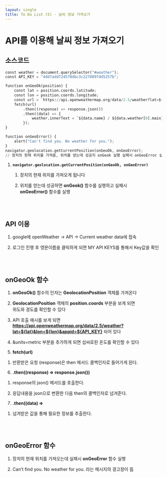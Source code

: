 ```yaml
---
layout: single
title: To Do List (5) - 날씨 정보 가져오기 
---
```

# API를 이용해 날씨 정보 가져오기 

## 소스코드 


```python
const weather = document.querySelector("#weather");
const API_KEY = "4dd7add724570dbc3c2270897dd5257b";

function onGeoOk(position) {
    const lat = position.coords.latitude;
    const lon = position.coords.longitude;
    const url = `https://api.openweathermap.org/data/2.5/weather?lat=${lat}&lon=${lon}&appid=${API_KEY}&units=metric`;
    fetch(url)
        .then((response) => response.json())
        .then((data) => {
            weather.innerText = `${data.name} / ${data.weather[0].main} / ${data.main.temp} `;
        });
}

function onGeoError() {
    alert("Can't find you. No weather for you.");
}
navigator.geolocation.getCurrentPosition(onGeoOk, onGeoError);
// 장치의 현재 위치를 가져옴, 위치를 얻는데 성공지 onGeok 실행 실패시 onGeoError 실행  
```

1. **`navigator.geolocation.getCurrentPosition(onGeoOk, onGeoError)`** 

     1) 장치의 현재 위치를 가져오게 됩니다 

     2) 위치를 얻는데 성공하면 **onGeok()** 함수를 실행하고 실패시   
        **onGeoError()** 함수를 실행 
<br>
<br>

## API 이용 

1. google에 openWeather -> API -> Current weather data에 접속

2. 로그인 진행 후 영문이름을 클릭하게 되면 MY API KEYS를 통해서 Key값을 확인 

<br>
<br>

## onGeoOk 함수 

1. **onGeoOk()** 함수의 인자는 **GeolocationPosition** 객체를 가져온다 

2. **GeolocationPosition** 객체의 **position.coords** 부분을 보게 되면   
   위도와 경도를 확인할 수 있다 

3. API 호출 예시를 보게 되면 **https://api.openweathermap.org/data/2.5/weather?lat=${lat}&lon=${lon}&appid=${API_KEY}** 되어 있다 

4. &units=metric 부분을 추가하게 되면 섭씨로된 온도를 확인할 수 있다 

5. **fetch(url)**  

  1) 반환받은 요청 (response)은 then 메서드 콜백인자로 들어가게 된다. 

6. **.then((response) => response.json())** 

  1) response의 json() 메서드를 호출한다.

  2) 응답내용을 json으로 변환한 다음 then의 콜백인자로 넘겨준다.

7.  **.then((data) =>** 

  1) 넘겨받은 값을 통해 필요한 정보를 추출한다.
  

<br>
<br>

## onGeoError 함수 

1. 장치의 현재 위치를 가져오는데 실패시 **onGeoError** 함수 실행 

2. Can't find you. No weather for you. 라는 메시지의 경고창이 뜸 
